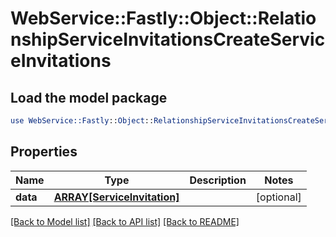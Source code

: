 # WebService::Fastly::Object::RelationshipServiceInvitationsCreateServiceInvitations

## Load the model package
```perl
use WebService::Fastly::Object::RelationshipServiceInvitationsCreateServiceInvitations;
```

## Properties
Name | Type | Description | Notes
------------ | ------------- | ------------- | -------------
**data** | [**ARRAY[ServiceInvitation]**](ServiceInvitation.md) |  | [optional] 

[[Back to Model list]](../README.md#documentation-for-models) [[Back to API list]](../README.md#documentation-for-api-endpoints) [[Back to README]](../README.md)


